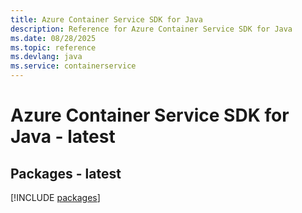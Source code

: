 ```yaml
---
title: Azure Container Service SDK for Java
description: Reference for Azure Container Service SDK for Java
ms.date: 08/28/2025
ms.topic: reference
ms.devlang: java
ms.service: containerservice
---
```

# Azure Container Service SDK for Java - latest
## Packages - latest
[!INCLUDE [packages](container-service-index.md)]